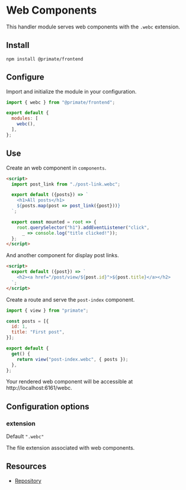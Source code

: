 # Web Components

This handler module serves web components with the `.webc` extension.

## Install

`npm install @primate/frontend`

## Configure

Import and initialize the module in your configuration.

```js caption=primate.config.js
import { webc } from "@primate/frontend";

export default {
  modules: [
    webc(),
  ],
};
```

## Use

Create an web component in `components`.

```html caption=components/post-index.webc
<script>
  import post_link from "./post-link.webc";

  export default ({posts}) => `
    <h1>All posts</h1>
    ${posts.map(post => post_link({post}))}
  `;

  export const mounted = root => {
    root.querySelector("h1").addEventListener("click", 
      _ => console.log("title clicked!"));
  };
</script>
```

And another component for display post links.

```html caption=components/post-link.webc
<script>
  export default ({post}) => `
    <h2><a href="/post/view/${post.id}">${post.title}</a></h2>
  `;
</script>
```

Create a route and serve the `post-index` component.

```js caption=routes/webc.js
import { view } from "primate";

const posts = [{
  id: 1,
  title: "First post",
}];

export default {
  get() {
    return view("post-index.webc", { posts });
  },
};
```

Your rendered web component will be accessible at http://localhost:6161/webc.

## Configuration options

### extension

Default `".webc"`

The file extension associated with web components.

## Resources

* [Repository][repo]

[repo]: https://github.com/primatejs/primate/tree/master/packages/frontend
